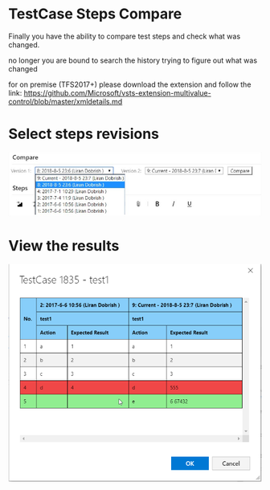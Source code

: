 # TestCase Steps Compare
Finally you have the ability to compare test steps and check what was changed.

no longer you are bound to search the history trying to figure out what was changed

for on premise (TFS2017+) please download the extension and follow the link:
https://github.com/Microsoft/vsts-extension-multivalue-control/blob/master/xmldetails.md

# Select steps revisions
![Control](images/img1.png)

# View the results
![compareResults](images/img2.png)